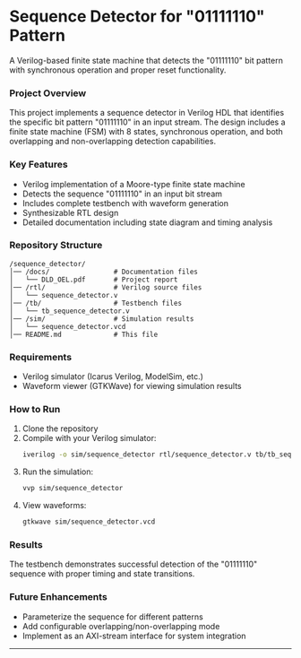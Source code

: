 # Sequence Detector for "01111110" Pattern
A Verilog-based finite state machine that detects the "01111110" bit pattern with synchronous operation and proper reset functionality.

### Project Overview
This project implements a sequence detector in Verilog HDL that identifies the specific bit pattern "01111110" in an input stream. The design includes a finite state machine (FSM) with 8 states, synchronous operation, and both overlapping and non-overlapping detection capabilities.

### Key Features
- Verilog implementation of a Moore-type finite state machine
- Detects the sequence "01111110" in an input bit stream
- Includes complete testbench with waveform generation
- Synthesizable RTL design
- Detailed documentation including state diagram and timing analysis

### Repository Structure
```
/sequence_detector/
│── /docs/                # Documentation files
│   └── DLD_OEL.pdf       # Project report
│── /rtl/                 # Verilog source files
│   └── sequence_detector.v
│── /tb/                  # Testbench files
│   └── tb_sequence_detector.v
│── /sim/                 # Simulation results
│   └── sequence_detector.vcd
│── README.md             # This file
```

### Requirements
- Verilog simulator (Icarus Verilog, ModelSim, etc.)
- Waveform viewer (GTKWave) for viewing simulation results

### How to Run
1. Clone the repository
2. Compile with your Verilog simulator:
   ```bash
   iverilog -o sim/sequence_detector rtl/sequence_detector.v tb/tb_sequence_detector.v
   ```
3. Run the simulation:
   ```bash
   vvp sim/sequence_detector
   ```
4. View waveforms:
   ```bash
   gtkwave sim/sequence_detector.vcd
   ```

### Results
The testbench demonstrates successful detection of the "01111110" sequence with proper timing and state transitions.

### Future Enhancements
- Parameterize the sequence for different patterns
- Add configurable overlapping/non-overlapping mode
- Implement as an AXI-stream interface for system integration

---
